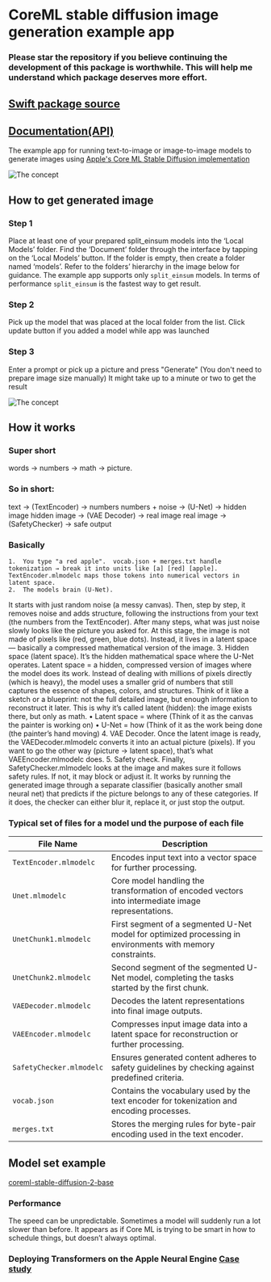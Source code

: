 # CoreML stable diffusion image generation example app
### Please star the repository if you believe continuing the development of this package is worthwhile. This will help me understand which package deserves more effort.


## [Swift package source](https://github.com/swiftuiux/coreml-stable-diffusion-swift)
## [Documentation(API)](https://swiftpackageindex.com/swiftuiux/coreml-stable-diffusion-swift/main/documentation/coreml_stable_diffusion_swift)

The example app for running text-to-image or image-to-image models to generate images using [Apple's Core ML Stable Diffusion implementation](https://github.com/apple/ml-stable-diffusion)

![The concept](https://github.com/swiftuiux/coreml-stable-diffusion-swift-example/blob/main/img/img_08.gif)

 ## How to get generated image

### Step 1 
Place at least one of your prepared split_einsum models into the ‘Local Models’ folder. Find the ‘Document’ folder through the interface by tapping on the ‘Local Models’ button. If the folder is empty, then create a folder named ‘models’. Refer to the folders’ hierarchy in the image below for guidance.
The example app supports only ``split_einsum`` models. In terms of performance ``split_einsum`` is the fastest way to get result.
### Step 2
Pick up the model that was placed at the local folder from the list. Click update button if you added a model while app was launched
### Step 3 
Enter a prompt or pick up a picture and press "Generate" (You don't need to prepare image size manually) It might take up to a minute or two to get the result

![The concept](https://github.com/swiftuiux/coreml-stable-diffusion-swift-example/blob/main/img/img_03.png)

## How it works

### Super short
words → numbers → math → picture.

### So in short:
text → (TextEncoder) → numbers
numbers + noise → (U-Net) → hidden image
hidden image → (VAE Decoder) → real image
real image → (SafetyChecker) → safe output

### Basically

    1.  You type "a red apple".  vocab.json + merges.txt handle tokenization → break it into units like [a] [red] [apple]. TextEncoder.mlmodelc maps those tokens into numerical vectors in latent space.
    2.  The models brain (U-Net).
It starts with just random noise (a messy canvas). Then, step by step, it removes noise and adds structure, following the instructions from your text (the numbers from the TextEncoder). After many steps, what was just noise slowly looks like the picture you asked for. At this stage, the image is not made of pixels like (red, green, blue dots). Instead, it lives in a latent space — basically a compressed mathematical version of the image.
    3.  Hidden space (latent space). It’s the hidden mathematical space where the U-Net operates. Latent space = a hidden, compressed version of images where the model does its work.   Instead of dealing with millions of pixels directly (which is heavy), the model uses a smaller grid of numbers that still captures the essence of shapes, colors, and structures. Think of it like a sketch or a blueprint: not the full detailed image, but enough information to reconstruct it later. This is why it’s called latent (hidden): the image exists there, but only as math.
        •    Latent space = where (Think of it as the canvas the painter is working on)
        •    U-Net = how (Think of it as the work being done (the painter’s hand moving)
    4.    VAE Decoder.
Once the latent image is ready, the VAEDecoder.mlmodelc converts it into an actual picture (pixels).
If you want to go the other way (picture → latent space), that’s what VAEEncoder.mlmodelc does.
    5.    Safety check.
Finally, SafetyChecker.mlmodelc looks at the image and makes sure it follows safety rules. If not, it may block or adjust it.
It works by running the generated image through a separate classifier (basically another small neural net) that predicts if the picture belongs to any of these categories. If it does, the checker can either blur it, replace it, or just stop the output.

### Typical set of files for a model und the purpose of each file

| File Name                            | Description                                                      |
|--------------------------------------|------------------------------------------------------------------|
| `TextEncoder.mlmodelc`               | Encodes input text into a vector space for further processing.   |
| `Unet.mlmodelc`                      | Core model handling the transformation of encoded vectors into intermediate image representations. |
| `UnetChunk1.mlmodelc`                | First segment of a segmented U-Net model for optimized processing in environments with memory constraints. |
| `UnetChunk2.mlmodelc`                | Second segment of the segmented U-Net model, completing the tasks started by the first chunk. |
| `VAEDecoder.mlmodelc`                | Decodes the latent representations into final image outputs.     |
| `VAEEncoder.mlmodelc`                | Compresses input image data into a latent space for reconstruction or further processing. |
| `SafetyChecker.mlmodelc`             | Ensures generated content adheres to safety guidelines by checking against predefined criteria. |
| `vocab.json`                         | Contains the vocabulary used by the text encoder for tokenization and encoding processes. |
| `merges.txt`                         | Stores the merging rules for byte-pair encoding used in the text encoder. |


## Model set example
[coreml-stable-diffusion-2-base](https://huggingface.co/pcuenq/coreml-stable-diffusion-2-base/blob/main/coreml-stable-diffusion-2-base_split_einsum_compiled.zip )

### Performance

 The speed can be unpredictable. Sometimes a model will suddenly run a lot slower than before. It appears as if Core ML is trying to be smart in how to schedule things, but doesn’t always optimal.

### Deploying Transformers on the Apple Neural Engine [Case study](https://machinelearning.apple.com/research/neural-engine-transformers)


